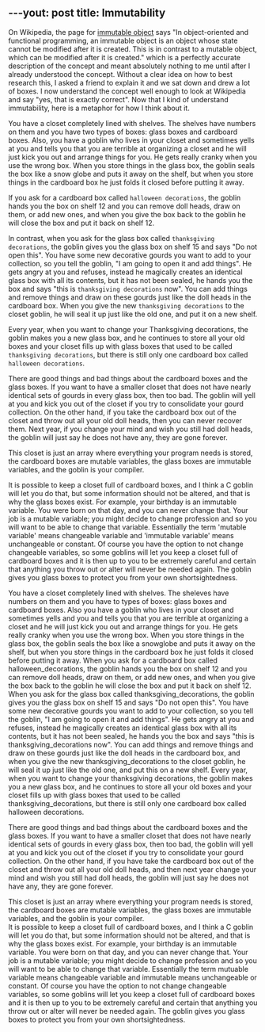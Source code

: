 ---yout: post
title: Immutability
---

On Wikipedia, the page for [immutable object](https://en.wikipedia.org/wiki/Immutable_object) says "In object-oriented and functional programming, an immutable object is an object whose state cannot be modified after it is created. This is in contrast to a mutable object, which can be modified after it is created." which is a perfectly accurate description of the concept and meant absolutely nothing to me until after I already understood the concept.  Without a clear idea on how to best research this, I asked a friend to explain it and we sat down and drew a lot of boxes. I now understand the concept well enough to look at Wikipedia and say "yes, that is exactly correct". Now that I kind of understand immutability, here is a metaphor for how I think about it.  

You have a closet completely lined with shelves. The shelves have numbers on them and you have two types of boxes: glass boxes and cardboard boxes. Also, you have a goblin who lives in your closet and sometimes yells at you and tells you that you are terrible at organizing a closet and he will just kick you out and arrange things for you. He gets really cranky when you use the wrong box. When you store things in the glass box, the goblin seals the box like a snow globe and puts it away on the shelf, but when you store things in the cardboard box he just folds it closed before putting it away.  

If you ask for a cardboard box called `halloween decorations`, the goblin hands you the box on shelf 12 and you can remove doll heads, draw on them, or add new ones, and when you give the box back to the goblin he will close the box and put it back on shelf 12.  

In contrast, when you ask for the glass box called `thanksgiving decorations`, the goblin gives you the glass box on shelf 15 and says "Do not open this". You have some new decorative gourds you want to add to your collection, so you tell the goblin, "I am going to open it and add things". He gets angry at you and refuses, instead he magically creates an identical glass box with all its contents, but it has not been sealed, he hands you the box and says "this is `thanksgiving decorations` now". You can add things and remove things and draw on these gourds just like the doll heads in the cardboard box. When you give the new `thanksgiving decorations` to the closet goblin, he will seal it up just like the old one, and put it on a new shelf.  

Every year, when you want to change your Thanksgiving decorations, the goblin makes you a new glass box, and he continues to store all your old boxes and your closet fills up with glass boxes that used to be called `thanksgiving decorations`, but there is still only one cardboard box called `halloween decorations`.  

There are good things and bad things about the cardboard boxes and the glass boxes. If you want to have a smaller closet that does not have nearly identical sets of gourds in every glass box, then too bad. The goblin will yell at you and kick you out of the closet if you try to consolidate your gourd collection. On the other hand, if you take the cardboard box out of the closet and throw out all your old doll heads, then you can never recover them. Next year, if you change your mind and wish you still had doll heads, the goblin will just say he does not have any, they are gone forever.  

This closet is just an array where everything your program needs is stored, the cardboard boxes are mutable variables, the glass boxes are immutable variables, and the goblin is your compiler.  

It is possible to keep a closet full of cardboard boxes, and I think a C goblin will let you do that, but some information should not be altered, and that is why the glass boxes exist. For example, your birthday is an immutable variable. You were born on that day, and you can never change that. Your job is a mutable variable; you might decide to change profession and so you will want to be able to change that variable. Essentially the term 'mutable variable' means changeable variable and 'immutable variable' means unchangeable or constant. Of course you have the option to not change changeable variables, so some goblins will let you keep a closet full of cardboard boxes and it is then up to you to be extremely careful and certain that anything you throw out or alter will never be needed again. The goblin gives you glass boxes to protect you from your own shortsightedness.  

You have a closet completely lined with shelves. The sheleves have numbers on them and you have to types of boxes: glass boxes and cardboard boxes. Also you have a goblin who lives in your closet and sometimes yells and you and tells you that you are terrible at organizing a closet and he will just kick you out and arrange things for you. He gets really cranky when you use the wrong box. When you store things in the glass box, the goblin seals the box like a snowglobe and puts it away on the shelf, but when you store things in the cardboard box he just folds it closed before putting it away. When you ask for a cardboard box called halloween_decorations, the goblin hands you the box on shelf 12 and you can remove doll heads, draw on them, or add new ones, and when you give the box back to the goblin he will close the box and put it back on shelf 12. When you ask for the glass box called thanksgiving_decorations, the goblin gives you the glass box on shelf 15 and says "Do not open this". You have some new decorative gourds you want to add to your collection, so you tell the goblin, "I am going to open it and add things". He gets angry at you and refuses, instead he magically creates an identical glass box with all its contents, but it has not been sealed, he hands you the box and says "this is thanksgiving_decorations now". You can add things and remove things and draw on these gourds just like the doll heads in the cardboard box, and when you give the new thanksgiving_decorations to the closet goblin, he will seal it up just like the old one, and put this on a new shelf. Every year, when you want to change your thanksgiving decorations, the goblin makes you a new glass box, and he continues to store all your old boxes and your closet fills up with glass boxes that used to be called thanksgiving_decorations, but there is still only one cardboard box called halloween decorations.  

There are good things and bad things about the cardboard boxes and the glass boxes. If you want to have a smaller closet that does not have nearly identical sets of gourds in every glass box, then too bad, the goblin will yell at you and kick you out of the closet if you try to consolidate your gourd collection. On the other hand, if you have take the cardboard box out of the closet and throw out all your old doll heads, and then next year change your mind and wish you still had doll heads, the goblin will just say he does not have any, they are gone forever.  

This closet is just an array where everything your program needs is stored, the cardboard boxes are mutable variables, the glass boxes are immutable variables, and the goblin is your compiler.  
It is possible to keep a closet full of cardboard boxes, and I think a C goblin will let you do that, but some information should not be altered, and that is why the glass boxes exist. For example, your birthday is an immutable variable. You were born on that day, and you can never change that. Your job is a mutable variable; you might decide to change profession and so you will want to be able to change that variable. Essentially the term mutuable variable means changeable variable and immutable means unchangeable or constant. Of course you have the option to not change changeable variables, so some goblins will let you keep a closet full of cardboard boxes and it is then up to you to be extremely careful and certain that anything you throw out or alter will never be needed again. The goblin gives you glass boxes to protect you from your own shortsightedness.   
